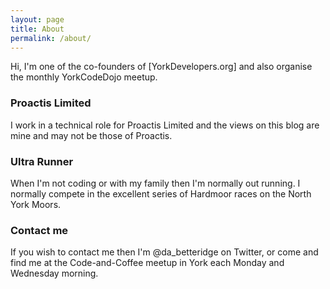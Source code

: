 ```yaml
---
layout: page
title: About
permalink: /about/
---
```


Hi,  I'm one of the co-founders of [YorkDevelopers.org] and also organise the monthly YorkCodeDojo meetup.

### Proactis Limited

I work in a technical role for Proactis Limited and the views on this blog are mine and may not be those of Proactis.

### Ultra Runner

When I'm not coding or with my family then I'm normally out running.  I normally compete in the excellent series of Hardmoor races on the North York Moors.


### Contact me

If you wish to contact me then I'm @da_betteridge on Twitter,  or come and find me at the Code-and-Coffee meetup in York each Monday and Wednesday morning.

